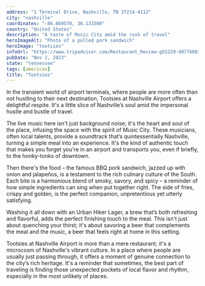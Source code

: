 ```yaml
---
address: "1 Terminal Drive, Nashville, TN 37214-4112"
city: "nashville"
coordinates: "-86.669570, 36.131500"
country: "United States"
description: "A taste of Music City amid the rush of travel"
heroImageAlt: "Photo of a pulled pork sandwich"
heroImage: "tootsies"
infoUrl: "https://www.tripadvisor.com/Restaurant_Review-g55229-d9776083-Reviews-Tootsies_Orchid_Lounge-Nashville_Davidson_County_Tennessee.html"
pubDate: "Nov 2, 2023"
state: "tennessee"
tags: [american]
title: "Tootsies"
---
```


In the transient world of airport terminals, where people are more often than not hustling to their next destination, Tootsies at Nashville Airport offers a delightful respite. It's a little slice of Nashville’s soul amid the impersonal hustle and bustle of travel.

The live music here isn't just background noise; it's the heart and soul of the place, infusing the space with the spirit of Music City. These musicians, often local talents, provide a soundtrack that’s quintessentially Nashville, turning a simple meal into an experience. It's the kind of authentic touch that makes you forget you're in an airport and transports you, even if briefly, to the honky-tonks of downtown.

Then there's the food – the famous BBQ pork sandwich, jazzed up with onion and jalapeños, is a testament to the rich culinary culture of the South. Each bite is a harmonious blend of smoky, savory, and spicy – a reminder of how simple ingredients can sing when put together right. The side of fries, crispy and golden, is the perfect companion, unpretentious yet utterly satisfying.

Washing it all down with an Urban Hiker Lager, a brew that’s both refreshing and flavorful, adds the perfect finishing touch to the meal. This isn't just about quenching your thirst; it's about savoring a beer that complements the meal and the music, a beer that feels right at home in this setting.

Tootsies at Nashville Airport is more than a mere restaurant; it's a microcosm of Nashville's vibrant culture. In a place where people are usually just passing through, it offers a moment of genuine connection to the city’s rich heritage. It's a reminder that sometimes, the best part of traveling is finding those unexpected pockets of local flavor and rhythm, especially in the most unlikely of places.
